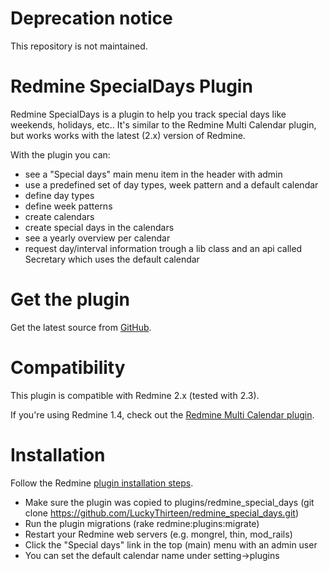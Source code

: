 # Deprecation notice

This repository is not maintained.

# Redmine SpecialDays Plugin

Redmine SpecialDays is a plugin to help you track special days like weekends, holidays, etc..
It's similar to the Redmine Multi Calendar plugin, but works works with the latest (2.x) version of Redmine.

With the plugin you can:

*   see a "Special days" main menu item in the header with admin
*   use a predefined set of day types, week pattern and a default calendar
*   define day types
*   define week patterns
*   create calendars
*   create special days in the calendars
*   see a yearly overview per calendar
*   request day/interval information trough a lib class and an api called Secretary which uses the default calendar

# Get the plugin

Get the latest source from [GitHub](https://github.com/LuckyThirteen/redmine_special_days.git).

# Compatibility

This plugin is compatible with Redmine 2.x (tested with 2.3).

If you're using Redmine 1.4, check out the [Redmine Multi Calendar plugin](https://github.com/ksfltd/redmine_multi_calendar).

# Installation

Follow the Redmine [plugin installation steps](http://www.redmine.org/wiki/redmine/Plugins).

*   Make sure the plugin was copied to plugins/redmine_special_days (git clone https://github.com/LuckyThirteen/redmine_special_days.git)
*   Run the plugin migrations (rake redmine:plugins:migrate)
*   Restart your Redmine web servers (e.g. mongrel, thin, mod_rails)
*   Click the "Special days" link in the top (main) menu with an admin user
*   You can set the default calendar name under setting->plugins
